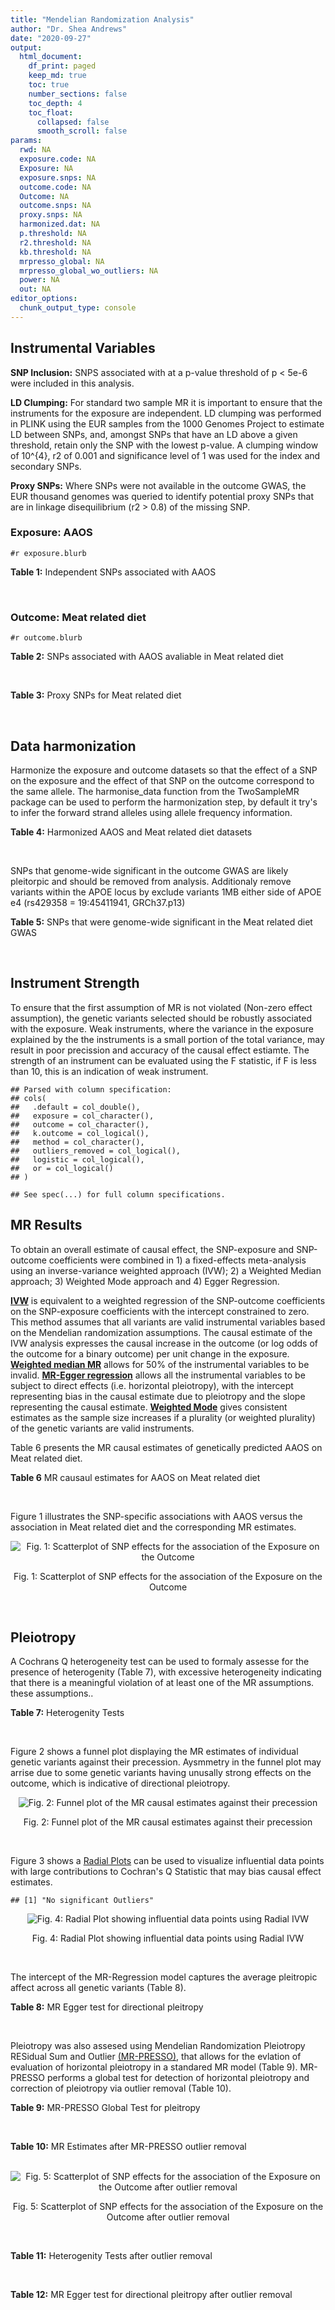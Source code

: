 ```yaml
---
title: "Mendelian Randomization Analysis"
author: "Dr. Shea Andrews"
date: "2020-09-27"
output:
  html_document:
    df_print: paged
    keep_md: true
    toc: true
    number_sections: false
    toc_depth: 4
    toc_float:
      collapsed: false
      smooth_scroll: false
params:
  rwd: NA
  exposure.code: NA
  Exposure: NA
  exposure.snps: NA
  outcome.code: NA
  Outcome: NA
  outcome.snps: NA
  proxy.snps: NA
  harmonized.dat: NA
  p.threshold: NA
  r2.threshold: NA
  kb.threshold: NA
  mrpresso_global: NA
  mrpresso_global_wo_outliers: NA
  power: NA
  out: NA
editor_options:
  chunk_output_type: console
---
```







## Instrumental Variables
**SNP Inclusion:** SNPS associated with at a p-value threshold of p < 5e-6 were included in this analysis.
<br>

**LD Clumping:** For standard two sample MR it is important to ensure that the instruments for the exposure are independent. LD clumping was performed in PLINK using the EUR samples from the 1000 Genomes Project to estimate LD between SNPs, and, amongst SNPs that have an LD above a given threshold, retain only the SNP with the lowest p-value. A clumping window of 10^{4}, r2 of 0.001 and significance level of 1 was used for the index and secondary SNPs.
<br>

**Proxy SNPs:** Where SNPs were not available in the outcome GWAS, the EUR thousand genomes was queried to identify potential proxy SNPs that are in linkage disequilibrium (r2 > 0.8) of the missing SNP.
<br>

### Exposure: AAOS
`#r exposure.blurb`
<br>

**Table 1:** Independent SNPs associated with AAOS
<div data-pagedtable="false">
  <script data-pagedtable-source type="application/json">
{"columns":[{"label":["SNP"],"name":[1],"type":["chr"],"align":["left"]},{"label":["CHROM"],"name":[2],"type":["dbl"],"align":["right"]},{"label":["POS"],"name":[3],"type":["dbl"],"align":["right"]},{"label":["REF"],"name":[4],"type":["chr"],"align":["left"]},{"label":["ALT"],"name":[5],"type":["chr"],"align":["left"]},{"label":["AF"],"name":[6],"type":["dbl"],"align":["right"]},{"label":["BETA"],"name":[7],"type":["dbl"],"align":["right"]},{"label":["SE"],"name":[8],"type":["dbl"],"align":["right"]},{"label":["Z"],"name":[9],"type":["dbl"],"align":["right"]},{"label":["P"],"name":[10],"type":["dbl"],"align":["right"]},{"label":["N"],"name":[11],"type":["dbl"],"align":["right"]},{"label":["TRAIT"],"name":[12],"type":["chr"],"align":["left"]}],"data":[{"1":"rs2649062","2":"1","3":"5799177","4":"A","5":"G","6":"0.3192","7":"0.0652","8":"0.0131","9":"4.977100","10":"6.120e-07","11":"40255","12":"AAOS"},{"1":"rs4662080","2":"1","3":"14363419","4":"C","5":"T","6":"0.6649","7":"0.1421","8":"0.0296","9":"4.800676","10":"1.586e-06","11":"40255","12":"AAOS"},{"1":"rs10919252","2":"1","3":"169802956","4":"C","5":"G","6":"0.3275","7":"0.0975","8":"0.0198","9":"4.924240","10":"8.182e-07","11":"40255","12":"AAOS"},{"1":"rs6701713","2":"1","3":"207786289","4":"A","5":"G","6":"0.7983","7":"-0.0709","8":"0.0146","9":"-4.856160","10":"1.184e-06","11":"40255","12":"AAOS"},{"1":"rs144505123","2":"1","3":"221802052","4":"C","5":"T","6":"0.0113","7":"0.7709","8":"0.1609","9":"4.791175","10":"1.661e-06","11":"40255","12":"AAOS"},{"1":"rs6718282","2":"2","3":"18039651","4":"G","5":"A","6":"0.0440","7":"-0.1421","8":"0.0308","9":"-4.613636","10":"3.840e-06","11":"40255","12":"AAOS"},{"1":"rs114131510","2":"2","3":"78420700","4":"A","5":"G","6":"0.0162","7":"0.6419","8":"0.1406","9":"4.565430","10":"4.949e-06","11":"40255","12":"AAOS"},{"1":"rs12615104","2":"2","3":"109820829","4":"T","5":"C","6":"0.2566","7":"-0.1057","8":"0.0221","9":"-4.782810","10":"1.829e-06","11":"40255","12":"AAOS"},{"1":"rs111906619","2":"2","3":"127789085","4":"C","5":"T","6":"0.0709","7":"0.1268","8":"0.0256","9":"4.953125","10":"7.088e-07","11":"40255","12":"AAOS"},{"1":"rs6431219","2":"2","3":"127862133","4":"C","5":"T","6":"0.4163","7":"0.0774","8":"0.0124","9":"6.241935","10":"3.897e-10","11":"40255","12":"AAOS"},{"1":"rs359982","2":"2","3":"219826934","4":"A","5":"G","6":"0.0781","7":"0.2660","8":"0.0513","9":"5.185190","10":"2.159e-07","11":"40255","12":"AAOS"},{"1":"rs116341973","2":"3","3":"63462893","4":"A","5":"G","6":"0.0227","7":"0.2057","8":"0.0399","9":"5.155390","10":"2.478e-07","11":"40255","12":"AAOS"},{"1":"rs145799027","2":"3","3":"114438213","4":"T","5":"C","6":"0.0147","7":"0.7485","8":"0.1601","9":"4.675200","10":"2.933e-06","11":"40255","12":"AAOS"},{"1":"rs71602496","2":"4","3":"661002","4":"A","5":"G","6":"0.1453","7":"0.0780","8":"0.0171","9":"4.561400","10":"4.978e-06","11":"40255","12":"AAOS"},{"1":"rs115803892","2":"4","3":"134185712","4":"G","5":"A","6":"0.0129","7":"0.9151","8":"0.1973","9":"4.638115","10":"3.498e-06","11":"40255","12":"AAOS"},{"1":"rs1689013","2":"4","3":"181048651","4":"T","5":"C","6":"0.2493","7":"0.0637","8":"0.0139","9":"4.582730","10":"4.657e-06","11":"40255","12":"AAOS"},{"1":"rs144202318","2":"5","3":"165711579","4":"G","5":"A","6":"0.0135","7":"0.7219","8":"0.1572","9":"4.592239","10":"4.356e-06","11":"40255","12":"AAOS"},{"1":"rs77345379","2":"6","3":"69273670","4":"C","5":"T","6":"0.0185","7":"0.2291","8":"0.0501","9":"4.572854","10":"4.830e-06","11":"40255","12":"AAOS"},{"1":"rs12153819","2":"6","3":"83773049","4":"C","5":"T","6":"0.1018","7":"-0.1092","8":"0.0235","9":"-4.646809","10":"3.291e-06","11":"40255","12":"AAOS"},{"1":"rs17170228","2":"7","3":"33076314","4":"G","5":"A","6":"0.0623","7":"0.1215","8":"0.0248","9":"4.899194","10":"1.004e-06","11":"40255","12":"AAOS"},{"1":"rs149907089","2":"7","3":"151626353","4":"G","5":"C","6":"0.0162","7":"0.7109","8":"0.1535","9":"4.631270","10":"3.637e-06","11":"40255","12":"AAOS"},{"1":"rs2725066","2":"8","3":"4438058","4":"T","5":"A","6":"0.5128","7":"-0.0936","8":"0.0191","9":"-4.900524","10":"9.948e-07","11":"40255","12":"AAOS"},{"1":"rs117201713","2":"8","3":"121340499","4":"G","5":"C","6":"0.0408","7":"0.2125","8":"0.0456","9":"4.660088","10":"3.120e-06","11":"40255","12":"AAOS"},{"1":"rs36033332","2":"9","3":"26834807","4":"C","5":"G","6":"0.0386","7":"0.4601","8":"0.0865","9":"5.319080","10":"1.030e-07","11":"40255","12":"AAOS"},{"1":"rs7930318","2":"11","3":"60033371","4":"C","5":"T","6":"0.5996","7":"0.0750","8":"0.0125","9":"6.000000","10":"2.245e-09","11":"40255","12":"AAOS"},{"1":"rs567075","2":"11","3":"85830157","4":"T","5":"C","6":"0.6903","7":"0.0900","8":"0.0132","9":"6.818180","10":"9.084e-12","11":"40255","12":"AAOS"},{"1":"rs11218343","2":"11","3":"121435587","4":"T","5":"C","6":"0.0395","7":"-0.1653","8":"0.0329","9":"-5.024320","10":"5.148e-07","11":"40255","12":"AAOS"},{"1":"rs7958488","2":"12","3":"6546166","4":"A","5":"T","6":"0.0195","7":"0.5085","8":"0.1111","9":"4.576960","10":"4.719e-06","11":"40255","12":"AAOS"},{"1":"rs1118069","2":"12","3":"84739181","4":"A","5":"T","6":"0.7195","7":"0.1012","8":"0.0216","9":"4.685190","10":"2.693e-06","11":"40255","12":"AAOS"},{"1":"rs140016885","2":"12","3":"99679113","4":"A","5":"G","6":"0.0144","7":"0.6851","8":"0.1416","9":"4.838280","10":"1.310e-06","11":"40255","12":"AAOS"},{"1":"rs9582517","2":"13","3":"102331030","4":"T","5":"C","6":"0.5073","7":"-0.1185","8":"0.0257","9":"-4.610890","10":"3.908e-06","11":"40255","12":"AAOS"},{"1":"rs146189059","2":"14","3":"47173254","4":"C","5":"G","6":"0.0111","7":"0.9444","8":"0.1835","9":"5.146590","10":"2.634e-07","11":"40255","12":"AAOS"},{"1":"rs17125944","2":"14","3":"53400629","4":"T","5":"C","6":"0.0924","7":"0.0960","8":"0.0203","9":"4.729060","10":"2.321e-06","11":"40255","12":"AAOS"},{"1":"rs150193285","2":"15","3":"75224360","4":"C","5":"T","6":"0.0109","7":"0.7622","8":"0.1650","9":"4.619394","10":"3.834e-06","11":"40255","12":"AAOS"},{"1":"rs9947273","2":"18","3":"35409158","4":"G","5":"A","6":"0.1431","7":"-0.0853","8":"0.0178","9":"-4.792135","10":"1.593e-06","11":"40255","12":"AAOS"},{"1":"rs62117204","2":"19","3":"45242967","4":"C","5":"T","6":"0.0601","7":"-0.1867","8":"0.0278","9":"-6.715827","10":"1.864e-11","11":"40255","12":"AAOS"},{"1":"rs76205446","2":"19","3":"45355267","4":"T","5":"A","6":"0.0143","7":"0.7096","8":"0.1234","9":"5.750405","10":"9.010e-09","11":"40255","12":"AAOS"},{"1":"rs2075650","2":"19","3":"45395619","4":"A","5":"G","6":"0.2197","7":"0.5502","8":"0.0223","9":"24.672600","10":"5.980e-134","11":"40255","12":"AAOS"},{"1":"rs141441332","2":"19","3":"45438575","4":"C","5":"A","6":"0.0110","7":"0.5383","8":"0.0632","9":"8.517405","10":"1.713e-17","11":"40255","12":"AAOS"},{"1":"rs204469","2":"19","3":"45490285","4":"A","5":"G","6":"0.9632","7":"0.1588","8":"0.0341","9":"4.656890","10":"3.269e-06","11":"40255","12":"AAOS"},{"1":"rs2827191","2":"21","3":"23361798","4":"C","5":"T","6":"0.2857","7":"0.1277","8":"0.0279","9":"4.577061","10":"4.895e-06","11":"40255","12":"AAOS"},{"1":"rs1043441","2":"22","3":"39130964","4":"C","5":"T","6":"0.2893","7":"-0.0639","8":"0.0135","9":"-4.733333","10":"2.110e-06","11":"40255","12":"AAOS"}],"options":{"columns":{"min":{},"max":[10]},"rows":{"min":[10],"max":[10]},"pages":{}}}
  </script>
</div>
<br>

### Outcome: Meat related diet
`#r outcome.blurb`
<br>

**Table 2:** SNPs associated with AAOS avaliable in Meat related diet
<div data-pagedtable="false">
  <script data-pagedtable-source type="application/json">
{"columns":[{"label":["SNP"],"name":[1],"type":["chr"],"align":["left"]},{"label":["CHROM"],"name":[2],"type":["dbl"],"align":["right"]},{"label":["POS"],"name":[3],"type":["dbl"],"align":["right"]},{"label":["REF"],"name":[4],"type":["chr"],"align":["left"]},{"label":["ALT"],"name":[5],"type":["chr"],"align":["left"]},{"label":["AF"],"name":[6],"type":["dbl"],"align":["right"]},{"label":["BETA"],"name":[7],"type":["dbl"],"align":["right"]},{"label":["SE"],"name":[8],"type":["dbl"],"align":["right"]},{"label":["Z"],"name":[9],"type":["dbl"],"align":["right"]},{"label":["P"],"name":[10],"type":["dbl"],"align":["right"]},{"label":["N"],"name":[11],"type":["dbl"],"align":["right"]},{"label":["TRAIT"],"name":[12],"type":["chr"],"align":["left"]}],"data":[{"1":"rs2649062","2":"1","3":"5799177","4":"A","5":"G","6":"0.311133","7":"-2.64715e-03","8":"0.00263251","9":"-1.0055600","10":"3.1e-01","11":"335576","12":"meat_diet"},{"1":"rs4662080","2":"1","3":"14363419","4":"C","5":"T","6":"0.751907","7":"4.42720e-04","8":"0.00283651","9":"0.1560790","10":"8.8e-01","11":"335576","12":"meat_diet"},{"1":"rs10919252","2":"1","3":"169802956","4":"C","5":"G","6":"0.325956","7":"1.12610e-04","8":"0.00259553","9":"0.0433861","10":"9.7e-01","11":"335576","12":"meat_diet"},{"1":"rs6701713","2":"1","3":"207786289","4":"A","5":"G","6":"0.818813","7":"-3.40094e-03","8":"0.00315010","9":"-1.0796300","10":"2.8e-01","11":"335576","12":"meat_diet"},{"1":"rs144505123","2":"1","3":"221802052","4":"C","5":"T","6":"0.003852","7":"2.68498e-02","8":"0.01963230","9":"1.3676300","10":"1.7e-01","11":"335576","12":"meat_diet"},{"1":"rs6718282","2":"2","3":"18039651","4":"G","5":"A","6":"0.048633","7":"6.09672e-05","8":"0.00568034","9":"0.0107330","10":"9.9e-01","11":"335576","12":"meat_diet"},{"1":"rs114131510","2":"2","3":"78420700","4":"A","5":"G","6":"0.006343","7":"-1.26702e-02","8":"0.01535810","9":"-0.8249850","10":"4.1e-01","11":"335576","12":"meat_diet"},{"1":"rs12615104","2":"2","3":"109820829","4":"T","5":"C","6":"0.258948","7":"2.15441e-04","8":"0.00277667","9":"0.0775897","10":"9.4e-01","11":"335576","12":"meat_diet"},{"1":"rs111906619","2":"2","3":"127789085","4":"C","5":"T","6":"0.079031","7":"-1.83985e-03","8":"0.00450343","9":"-0.4085440","10":"6.8e-01","11":"335576","12":"meat_diet"},{"1":"rs6431219","2":"2","3":"127862133","4":"C","5":"T","6":"0.414084","7":"4.78265e-03","8":"0.00247242","9":"1.9344000","10":"5.3e-02","11":"335576","12":"meat_diet"},{"1":"rs359982","2":"2","3":"219826934","4":"A","5":"G","6":"0.070784","7":"3.47451e-03","8":"0.00472272","9":"0.7357010","10":"4.6e-01","11":"335576","12":"meat_diet"},{"1":"rs116341973","2":"3","3":"63462893","4":"A","5":"G","6":"0.022615","7":"1.14424e-02","8":"0.00817247","9":"1.4001200","10":"1.6e-01","11":"335576","12":"meat_diet"},{"1":"rs145799027","2":"3","3":"114438213","4":"T","5":"C","6":"0.005036","7":"8.78167e-03","8":"0.01721190","9":"0.5102090","10":"6.1e-01","11":"335576","12":"meat_diet"},{"1":"rs71602496","2":"4","3":"661002","4":"A","5":"G","6":"0.152642","7":"1.77777e-03","8":"0.00338126","9":"0.5257710","10":"6.0e-01","11":"335576","12":"meat_diet"},{"1":"rs115803892","2":"4","3":"134185712","4":"G","5":"A","6":"0.009920","7":"-1.15029e-02","8":"0.01224970","9":"-0.9390350","10":"3.5e-01","11":"335576","12":"meat_diet"},{"1":"rs1689013","2":"4","3":"181048651","4":"T","5":"C","6":"0.237354","7":"1.63137e-03","8":"0.00285762","9":"0.5708840","10":"5.7e-01","11":"335576","12":"meat_diet"},{"1":"rs144202318","2":"5","3":"165711579","4":"G","5":"A","6":"0.012309","7":"-7.27917e-03","8":"0.01102150","9":"-0.6604520","10":"5.1e-01","11":"335576","12":"meat_diet"},{"1":"rs77345379","2":"6","3":"69273670","4":"C","5":"T","6":"0.016515","7":"-9.73016e-03","8":"0.00956861","9":"-1.0168800","10":"3.1e-01","11":"335576","12":"meat_diet"},{"1":"rs12153819","2":"6","3":"83773049","4":"C","5":"T","6":"0.124291","7":"-6.52062e-03","8":"0.00368192","9":"-1.7709800","10":"7.7e-02","11":"335576","12":"meat_diet"},{"1":"rs17170228","2":"7","3":"33076314","4":"G","5":"A","6":"0.068572","7":"-9.09886e-03","8":"0.00481236","9":"-1.8907300","10":"5.9e-02","11":"335576","12":"meat_diet"},{"1":"rs149907089","2":"7","3":"151626353","4":"G","5":"C","6":"0.007207","7":"-9.66907e-03","8":"0.01453040","9":"-0.6654370","10":"5.1e-01","11":"335576","12":"meat_diet"},{"1":"rs2725066","2":"8","3":"4438058","4":"T","5":"A","6":"0.522547","7":"6.48833e-04","8":"0.00244326","9":"0.2655600","10":"7.9e-01","11":"335576","12":"meat_diet"},{"1":"rs117201713","2":"8","3":"121340499","4":"G","5":"C","6":"0.039352","7":"-1.26184e-02","8":"0.00624950","9":"-2.0191100","10":"4.3e-02","11":"335576","12":"meat_diet"},{"1":"rs36033332","2":"9","3":"26834807","4":"C","5":"G","6":"0.050117","7":"-1.14632e-02","8":"0.00558558","9":"-2.0522800","10":"4.0e-02","11":"335576","12":"meat_diet"},{"1":"rs7930318","2":"11","3":"60033371","4":"C","5":"T","6":"0.596901","7":"1.45585e-03","8":"0.00247765","9":"0.5875930","10":"5.6e-01","11":"335576","12":"meat_diet"},{"1":"rs567075","2":"11","3":"85830157","4":"T","5":"C","6":"0.678287","7":"-3.70497e-04","8":"0.00260053","9":"-0.1424700","10":"8.9e-01","11":"335576","12":"meat_diet"},{"1":"rs11218343","2":"11","3":"121435587","4":"T","5":"C","6":"0.037072","7":"1.24365e-02","8":"0.00642955","9":"1.9342700","10":"5.3e-02","11":"335576","12":"meat_diet"},{"1":"rs7958488","2":"12","3":"6546166","4":"A","5":"T","6":"0.021857","7":"8.55136e-03","8":"0.00832992","9":"1.0265800","10":"3.0e-01","11":"335576","12":"meat_diet"},{"1":"rs1118069","2":"12","3":"84739181","4":"A","5":"T","6":"0.717067","7":"-2.25359e-03","8":"0.00269416","9":"-0.8364720","10":"4.0e-01","11":"335576","12":"meat_diet"},{"1":"rs140016885","2":"12","3":"99679113","4":"A","5":"G","6":"0.011152","7":"-3.77473e-03","8":"0.01162440","9":"-0.3247250","10":"7.5e-01","11":"335576","12":"meat_diet"},{"1":"rs9582517","2":"13","3":"102331030","4":"T","5":"C","6":"0.489103","7":"8.36453e-04","8":"0.00243783","9":"0.3431140","10":"7.3e-01","11":"335576","12":"meat_diet"},{"1":"rs146189059","2":"14","3":"47173254","4":"C","5":"G","6":"0.006617","7":"-2.09217e-02","8":"0.01503270","9":"-1.3917500","10":"1.6e-01","11":"335576","12":"meat_diet"},{"1":"rs17125944","2":"14","3":"53400629","4":"T","5":"C","6":"0.090900","7":"5.71713e-04","8":"0.00422788","9":"0.1352250","10":"8.9e-01","11":"335576","12":"meat_diet"},{"1":"rs150193285","2":"15","3":"75224360","4":"C","5":"T","6":"0.010642","7":"-1.59446e-02","8":"0.01185120","9":"-1.3454000","10":"1.8e-01","11":"335576","12":"meat_diet"},{"1":"rs9947273","2":"18","3":"35409158","4":"G","5":"A","6":"0.146658","7":"-1.10046e-03","8":"0.00347990","9":"-0.3162330","10":"7.5e-01","11":"335576","12":"meat_diet"},{"1":"rs62117204","2":"19","3":"45242967","4":"C","5":"T","6":"0.071890","7":"5.04331e-03","8":"0.00469965","9":"1.0731200","10":"2.8e-01","11":"335576","12":"meat_diet"},{"1":"rs76205446","2":"19","3":"45355267","4":"T","5":"A","6":"0.010150","7":"5.11435e-03","8":"0.01213770","9":"0.4213610","10":"6.7e-01","11":"335576","12":"meat_diet"},{"1":"rs2075650","2":"19","3":"45395619","4":"A","5":"G","6":"0.146460","7":"-1.88300e-02","8":"0.00343883","9":"-5.4757000","10":"4.4e-08","11":"335576","12":"meat_diet"},{"1":"rs141441332","2":"19","3":"45438575","4":"C","5":"A","6":"0.009834","7":"-1.68610e-02","8":"0.01233380","9":"-1.3670600","10":"1.7e-01","11":"335576","12":"meat_diet"},{"1":"rs204469","2":"19","3":"45490285","4":"A","5":"G","6":"0.957551","7":"-1.40725e-02","8":"0.00604966","9":"-2.3261600","10":"2.0e-02","11":"335576","12":"meat_diet"},{"1":"rs2827191","2":"21","3":"23361798","4":"C","5":"T","6":"0.289085","7":"-2.09710e-03","8":"0.00268148","9":"-0.7820680","10":"4.3e-01","11":"335576","12":"meat_diet"},{"1":"rs1043441","2":"22","3":"39130964","4":"C","5":"T","6":"0.293687","7":"-1.92687e-03","8":"0.00266715","9":"-0.7224450","10":"4.7e-01","11":"335576","12":"meat_diet"}],"options":{"columns":{"min":{},"max":[10]},"rows":{"min":[10],"max":[10]},"pages":{}}}
  </script>
</div>
<br>

**Table 3:** Proxy SNPs for Meat related diet
<div data-pagedtable="false">
  <script data-pagedtable-source type="application/json">
{"columns":[{"label":["proxy.outcome"],"name":[1],"type":["lgl"],"align":["right"]},{"label":["target_snp"],"name":[2],"type":["lgl"],"align":["right"]},{"label":["proxy_snp"],"name":[3],"type":["lgl"],"align":["right"]},{"label":["ld.r2"],"name":[4],"type":["lgl"],"align":["right"]},{"label":["Dprime"],"name":[5],"type":["lgl"],"align":["right"]},{"label":["ref.proxy"],"name":[6],"type":["lgl"],"align":["right"]},{"label":["alt.proxy"],"name":[7],"type":["lgl"],"align":["right"]},{"label":["CHROM"],"name":[8],"type":["lgl"],"align":["right"]},{"label":["POS"],"name":[9],"type":["lgl"],"align":["right"]},{"label":["ALT.proxy"],"name":[10],"type":["lgl"],"align":["right"]},{"label":["REF.proxy"],"name":[11],"type":["lgl"],"align":["right"]},{"label":["AF"],"name":[12],"type":["lgl"],"align":["right"]},{"label":["BETA"],"name":[13],"type":["lgl"],"align":["right"]},{"label":["SE"],"name":[14],"type":["lgl"],"align":["right"]},{"label":["P"],"name":[15],"type":["lgl"],"align":["right"]},{"label":["N"],"name":[16],"type":["lgl"],"align":["right"]},{"label":["ref"],"name":[17],"type":["lgl"],"align":["right"]},{"label":["alt"],"name":[18],"type":["lgl"],"align":["right"]},{"label":["ALT"],"name":[19],"type":["lgl"],"align":["right"]},{"label":["REF"],"name":[20],"type":["lgl"],"align":["right"]},{"label":["PHASE"],"name":[21],"type":["lgl"],"align":["right"]}],"data":[{"1":"NA","2":"NA","3":"NA","4":"NA","5":"NA","6":"NA","7":"NA","8":"NA","9":"NA","10":"NA","11":"NA","12":"NA","13":"NA","14":"NA","15":"NA","16":"NA","17":"NA","18":"NA","19":"NA","20":"NA","21":"NA"}],"options":{"columns":{"min":{},"max":[10]},"rows":{"min":[10],"max":[10]},"pages":{}}}
  </script>
</div>
<br>

## Data harmonization
Harmonize the exposure and outcome datasets so that the effect of a SNP on the exposure and the effect of that SNP on the outcome correspond to the same allele. The harmonise_data function from the TwoSampleMR package can be used to perform the harmonization step, by default it try's to infer the forward strand alleles using allele frequency information.
<br>

**Table 4:** Harmonized AAOS and Meat related diet datasets
<div data-pagedtable="false">
  <script data-pagedtable-source type="application/json">
{"columns":[{"label":["SNP"],"name":[1],"type":["chr"],"align":["left"]},{"label":["effect_allele.exposure"],"name":[2],"type":["chr"],"align":["left"]},{"label":["other_allele.exposure"],"name":[3],"type":["chr"],"align":["left"]},{"label":["effect_allele.outcome"],"name":[4],"type":["chr"],"align":["left"]},{"label":["other_allele.outcome"],"name":[5],"type":["chr"],"align":["left"]},{"label":["beta.exposure"],"name":[6],"type":["dbl"],"align":["right"]},{"label":["beta.outcome"],"name":[7],"type":["dbl"],"align":["right"]},{"label":["eaf.exposure"],"name":[8],"type":["dbl"],"align":["right"]},{"label":["eaf.outcome"],"name":[9],"type":["dbl"],"align":["right"]},{"label":["remove"],"name":[10],"type":["lgl"],"align":["right"]},{"label":["palindromic"],"name":[11],"type":["lgl"],"align":["right"]},{"label":["ambiguous"],"name":[12],"type":["lgl"],"align":["right"]},{"label":["id.outcome"],"name":[13],"type":["chr"],"align":["left"]},{"label":["chr.outcome"],"name":[14],"type":["dbl"],"align":["right"]},{"label":["pos.outcome"],"name":[15],"type":["dbl"],"align":["right"]},{"label":["se.outcome"],"name":[16],"type":["dbl"],"align":["right"]},{"label":["z.outcome"],"name":[17],"type":["dbl"],"align":["right"]},{"label":["pval.outcome"],"name":[18],"type":["dbl"],"align":["right"]},{"label":["samplesize.outcome"],"name":[19],"type":["dbl"],"align":["right"]},{"label":["outcome"],"name":[20],"type":["chr"],"align":["left"]},{"label":["mr_keep.outcome"],"name":[21],"type":["lgl"],"align":["right"]},{"label":["pval_origin.outcome"],"name":[22],"type":["chr"],"align":["left"]},{"label":["chr.exposure"],"name":[23],"type":["dbl"],"align":["right"]},{"label":["pos.exposure"],"name":[24],"type":["dbl"],"align":["right"]},{"label":["se.exposure"],"name":[25],"type":["dbl"],"align":["right"]},{"label":["z.exposure"],"name":[26],"type":["dbl"],"align":["right"]},{"label":["pval.exposure"],"name":[27],"type":["dbl"],"align":["right"]},{"label":["samplesize.exposure"],"name":[28],"type":["dbl"],"align":["right"]},{"label":["exposure"],"name":[29],"type":["chr"],"align":["left"]},{"label":["mr_keep.exposure"],"name":[30],"type":["lgl"],"align":["right"]},{"label":["pval_origin.exposure"],"name":[31],"type":["chr"],"align":["left"]},{"label":["id.exposure"],"name":[32],"type":["chr"],"align":["left"]},{"label":["action"],"name":[33],"type":["dbl"],"align":["right"]},{"label":["mr_keep"],"name":[34],"type":["lgl"],"align":["right"]},{"label":["pt"],"name":[35],"type":["dbl"],"align":["right"]},{"label":["pleitropy_keep"],"name":[36],"type":["lgl"],"align":["right"]},{"label":["mrpresso_RSSobs"],"name":[37],"type":["lgl"],"align":["right"]},{"label":["mrpresso_pval"],"name":[38],"type":["lgl"],"align":["right"]},{"label":["mrpresso_keep"],"name":[39],"type":["lgl"],"align":["right"]}],"data":[{"1":"rs1043441","2":"T","3":"C","4":"T","5":"C","6":"-0.0639","7":"-1.92687e-03","8":"0.2893","9":"0.293687","10":"FALSE","11":"FALSE","12":"FALSE","13":"Er3asd","14":"22","15":"39130964","16":"0.00266715","17":"-0.7224450","18":"4.7e-01","19":"335576","20":"Niarchou2020meat","21":"TRUE","22":"reported","23":"22","24":"39130964","25":"0.0135","26":"-4.733333","27":"2.110e-06","28":"40255","29":"Huang2017aaos","30":"TRUE","31":"reported","32":"JfNLcM","33":"2","34":"TRUE","35":"5e-06","36":"TRUE","37":"NA","38":"NA","39":"TRUE"},{"1":"rs10919252","2":"G","3":"C","4":"G","5":"C","6":"0.0975","7":"1.12610e-04","8":"0.3275","9":"0.325956","10":"FALSE","11":"TRUE","12":"FALSE","13":"Er3asd","14":"1","15":"169802956","16":"0.00259553","17":"0.0433861","18":"9.7e-01","19":"335576","20":"Niarchou2020meat","21":"TRUE","22":"reported","23":"1","24":"169802956","25":"0.0198","26":"4.924240","27":"8.182e-07","28":"40255","29":"Huang2017aaos","30":"TRUE","31":"reported","32":"JfNLcM","33":"2","34":"TRUE","35":"5e-06","36":"TRUE","37":"NA","38":"NA","39":"TRUE"},{"1":"rs1118069","2":"T","3":"A","4":"T","5":"A","6":"0.1012","7":"-2.25359e-03","8":"0.7195","9":"0.717067","10":"FALSE","11":"TRUE","12":"FALSE","13":"Er3asd","14":"12","15":"84739181","16":"0.00269416","17":"-0.8364720","18":"4.0e-01","19":"335576","20":"Niarchou2020meat","21":"TRUE","22":"reported","23":"12","24":"84739181","25":"0.0216","26":"4.685190","27":"2.693e-06","28":"40255","29":"Huang2017aaos","30":"TRUE","31":"reported","32":"JfNLcM","33":"2","34":"TRUE","35":"5e-06","36":"TRUE","37":"NA","38":"NA","39":"TRUE"},{"1":"rs111906619","2":"T","3":"C","4":"T","5":"C","6":"0.1268","7":"-1.83985e-03","8":"0.0709","9":"0.079031","10":"FALSE","11":"FALSE","12":"FALSE","13":"Er3asd","14":"2","15":"127789085","16":"0.00450343","17":"-0.4085440","18":"6.8e-01","19":"335576","20":"Niarchou2020meat","21":"TRUE","22":"reported","23":"2","24":"127789085","25":"0.0256","26":"4.953125","27":"7.088e-07","28":"40255","29":"Huang2017aaos","30":"TRUE","31":"reported","32":"JfNLcM","33":"2","34":"TRUE","35":"5e-06","36":"TRUE","37":"NA","38":"NA","39":"TRUE"},{"1":"rs11218343","2":"C","3":"T","4":"C","5":"T","6":"-0.1653","7":"1.24365e-02","8":"0.0395","9":"0.037072","10":"FALSE","11":"FALSE","12":"FALSE","13":"Er3asd","14":"11","15":"121435587","16":"0.00642955","17":"1.9342700","18":"5.3e-02","19":"335576","20":"Niarchou2020meat","21":"TRUE","22":"reported","23":"11","24":"121435587","25":"0.0329","26":"-5.024320","27":"5.148e-07","28":"40255","29":"Huang2017aaos","30":"TRUE","31":"reported","32":"JfNLcM","33":"2","34":"TRUE","35":"5e-06","36":"TRUE","37":"NA","38":"NA","39":"TRUE"},{"1":"rs114131510","2":"G","3":"A","4":"G","5":"A","6":"0.6419","7":"-1.26702e-02","8":"0.0162","9":"0.006343","10":"FALSE","11":"FALSE","12":"FALSE","13":"Er3asd","14":"2","15":"78420700","16":"0.01535810","17":"-0.8249850","18":"4.1e-01","19":"335576","20":"Niarchou2020meat","21":"TRUE","22":"reported","23":"2","24":"78420700","25":"0.1406","26":"4.565430","27":"4.949e-06","28":"40255","29":"Huang2017aaos","30":"TRUE","31":"reported","32":"JfNLcM","33":"2","34":"TRUE","35":"5e-06","36":"TRUE","37":"NA","38":"NA","39":"TRUE"},{"1":"rs115803892","2":"A","3":"G","4":"A","5":"G","6":"0.9151","7":"-1.15029e-02","8":"0.0129","9":"0.009920","10":"FALSE","11":"FALSE","12":"FALSE","13":"Er3asd","14":"4","15":"134185712","16":"0.01224970","17":"-0.9390350","18":"3.5e-01","19":"335576","20":"Niarchou2020meat","21":"TRUE","22":"reported","23":"4","24":"134185712","25":"0.1973","26":"4.638115","27":"3.498e-06","28":"40255","29":"Huang2017aaos","30":"TRUE","31":"reported","32":"JfNLcM","33":"2","34":"TRUE","35":"5e-06","36":"TRUE","37":"NA","38":"NA","39":"TRUE"},{"1":"rs116341973","2":"G","3":"A","4":"G","5":"A","6":"0.2057","7":"1.14424e-02","8":"0.0227","9":"0.022615","10":"FALSE","11":"FALSE","12":"FALSE","13":"Er3asd","14":"3","15":"63462893","16":"0.00817247","17":"1.4001200","18":"1.6e-01","19":"335576","20":"Niarchou2020meat","21":"TRUE","22":"reported","23":"3","24":"63462893","25":"0.0399","26":"5.155390","27":"2.478e-07","28":"40255","29":"Huang2017aaos","30":"TRUE","31":"reported","32":"JfNLcM","33":"2","34":"TRUE","35":"5e-06","36":"TRUE","37":"NA","38":"NA","39":"TRUE"},{"1":"rs117201713","2":"C","3":"G","4":"C","5":"G","6":"0.2125","7":"-1.26184e-02","8":"0.0408","9":"0.039352","10":"FALSE","11":"TRUE","12":"FALSE","13":"Er3asd","14":"8","15":"121340499","16":"0.00624950","17":"-2.0191100","18":"4.3e-02","19":"335576","20":"Niarchou2020meat","21":"TRUE","22":"reported","23":"8","24":"121340499","25":"0.0456","26":"4.660088","27":"3.120e-06","28":"40255","29":"Huang2017aaos","30":"TRUE","31":"reported","32":"JfNLcM","33":"2","34":"TRUE","35":"5e-06","36":"TRUE","37":"NA","38":"NA","39":"TRUE"},{"1":"rs12153819","2":"T","3":"C","4":"T","5":"C","6":"-0.1092","7":"-6.52062e-03","8":"0.1018","9":"0.124291","10":"FALSE","11":"FALSE","12":"FALSE","13":"Er3asd","14":"6","15":"83773049","16":"0.00368192","17":"-1.7709800","18":"7.7e-02","19":"335576","20":"Niarchou2020meat","21":"TRUE","22":"reported","23":"6","24":"83773049","25":"0.0235","26":"-4.646809","27":"3.291e-06","28":"40255","29":"Huang2017aaos","30":"TRUE","31":"reported","32":"JfNLcM","33":"2","34":"TRUE","35":"5e-06","36":"TRUE","37":"NA","38":"NA","39":"TRUE"},{"1":"rs12615104","2":"C","3":"T","4":"C","5":"T","6":"-0.1057","7":"2.15441e-04","8":"0.2566","9":"0.258948","10":"FALSE","11":"FALSE","12":"FALSE","13":"Er3asd","14":"2","15":"109820829","16":"0.00277667","17":"0.0775897","18":"9.4e-01","19":"335576","20":"Niarchou2020meat","21":"TRUE","22":"reported","23":"2","24":"109820829","25":"0.0221","26":"-4.782810","27":"1.829e-06","28":"40255","29":"Huang2017aaos","30":"TRUE","31":"reported","32":"JfNLcM","33":"2","34":"TRUE","35":"5e-06","36":"TRUE","37":"NA","38":"NA","39":"TRUE"},{"1":"rs140016885","2":"G","3":"A","4":"G","5":"A","6":"0.6851","7":"-3.77473e-03","8":"0.0144","9":"0.011152","10":"FALSE","11":"FALSE","12":"FALSE","13":"Er3asd","14":"12","15":"99679113","16":"0.01162440","17":"-0.3247250","18":"7.5e-01","19":"335576","20":"Niarchou2020meat","21":"TRUE","22":"reported","23":"12","24":"99679113","25":"0.1416","26":"4.838280","27":"1.310e-06","28":"40255","29":"Huang2017aaos","30":"TRUE","31":"reported","32":"JfNLcM","33":"2","34":"TRUE","35":"5e-06","36":"TRUE","37":"NA","38":"NA","39":"TRUE"},{"1":"rs141441332","2":"A","3":"C","4":"A","5":"C","6":"0.5383","7":"-1.68610e-02","8":"0.0110","9":"0.009834","10":"FALSE","11":"FALSE","12":"FALSE","13":"Er3asd","14":"19","15":"45438575","16":"0.01233380","17":"-1.3670600","18":"1.7e-01","19":"335576","20":"Niarchou2020meat","21":"TRUE","22":"reported","23":"19","24":"45438575","25":"0.0632","26":"8.517405","27":"1.713e-17","28":"40255","29":"Huang2017aaos","30":"TRUE","31":"reported","32":"JfNLcM","33":"2","34":"TRUE","35":"5e-06","36":"FALSE","37":"NA","38":"NA","39":"TRUE"},{"1":"rs144202318","2":"A","3":"G","4":"A","5":"G","6":"0.7219","7":"-7.27917e-03","8":"0.0135","9":"0.012309","10":"FALSE","11":"FALSE","12":"FALSE","13":"Er3asd","14":"5","15":"165711579","16":"0.01102150","17":"-0.6604520","18":"5.1e-01","19":"335576","20":"Niarchou2020meat","21":"TRUE","22":"reported","23":"5","24":"165711579","25":"0.1572","26":"4.592239","27":"4.356e-06","28":"40255","29":"Huang2017aaos","30":"TRUE","31":"reported","32":"JfNLcM","33":"2","34":"TRUE","35":"5e-06","36":"TRUE","37":"NA","38":"NA","39":"TRUE"},{"1":"rs144505123","2":"T","3":"C","4":"T","5":"C","6":"0.7709","7":"2.68498e-02","8":"0.0113","9":"0.003852","10":"FALSE","11":"FALSE","12":"FALSE","13":"Er3asd","14":"1","15":"221802052","16":"0.01963230","17":"1.3676300","18":"1.7e-01","19":"335576","20":"Niarchou2020meat","21":"TRUE","22":"reported","23":"1","24":"221802052","25":"0.1609","26":"4.791175","27":"1.661e-06","28":"40255","29":"Huang2017aaos","30":"TRUE","31":"reported","32":"JfNLcM","33":"2","34":"TRUE","35":"5e-06","36":"TRUE","37":"NA","38":"NA","39":"TRUE"},{"1":"rs145799027","2":"C","3":"T","4":"C","5":"T","6":"0.7485","7":"8.78167e-03","8":"0.0147","9":"0.005036","10":"FALSE","11":"FALSE","12":"FALSE","13":"Er3asd","14":"3","15":"114438213","16":"0.01721190","17":"0.5102090","18":"6.1e-01","19":"335576","20":"Niarchou2020meat","21":"TRUE","22":"reported","23":"3","24":"114438213","25":"0.1601","26":"4.675200","27":"2.933e-06","28":"40255","29":"Huang2017aaos","30":"TRUE","31":"reported","32":"JfNLcM","33":"2","34":"TRUE","35":"5e-06","36":"TRUE","37":"NA","38":"NA","39":"TRUE"},{"1":"rs146189059","2":"G","3":"C","4":"G","5":"C","6":"0.9444","7":"-2.09217e-02","8":"0.0111","9":"0.006617","10":"FALSE","11":"TRUE","12":"FALSE","13":"Er3asd","14":"14","15":"47173254","16":"0.01503270","17":"-1.3917500","18":"1.6e-01","19":"335576","20":"Niarchou2020meat","21":"TRUE","22":"reported","23":"14","24":"47173254","25":"0.1835","26":"5.146590","27":"2.634e-07","28":"40255","29":"Huang2017aaos","30":"TRUE","31":"reported","32":"JfNLcM","33":"2","34":"TRUE","35":"5e-06","36":"TRUE","37":"NA","38":"NA","39":"TRUE"},{"1":"rs149907089","2":"C","3":"G","4":"C","5":"G","6":"0.7109","7":"-9.66907e-03","8":"0.0162","9":"0.007207","10":"FALSE","11":"TRUE","12":"FALSE","13":"Er3asd","14":"7","15":"151626353","16":"0.01453040","17":"-0.6654370","18":"5.1e-01","19":"335576","20":"Niarchou2020meat","21":"TRUE","22":"reported","23":"7","24":"151626353","25":"0.1535","26":"4.631270","27":"3.637e-06","28":"40255","29":"Huang2017aaos","30":"TRUE","31":"reported","32":"JfNLcM","33":"2","34":"TRUE","35":"5e-06","36":"TRUE","37":"NA","38":"NA","39":"TRUE"},{"1":"rs150193285","2":"T","3":"C","4":"T","5":"C","6":"0.7622","7":"-1.59446e-02","8":"0.0109","9":"0.010642","10":"FALSE","11":"FALSE","12":"FALSE","13":"Er3asd","14":"15","15":"75224360","16":"0.01185120","17":"-1.3454000","18":"1.8e-01","19":"335576","20":"Niarchou2020meat","21":"TRUE","22":"reported","23":"15","24":"75224360","25":"0.1650","26":"4.619394","27":"3.834e-06","28":"40255","29":"Huang2017aaos","30":"TRUE","31":"reported","32":"JfNLcM","33":"2","34":"TRUE","35":"5e-06","36":"TRUE","37":"NA","38":"NA","39":"TRUE"},{"1":"rs1689013","2":"C","3":"T","4":"C","5":"T","6":"0.0637","7":"1.63137e-03","8":"0.2493","9":"0.237354","10":"FALSE","11":"FALSE","12":"FALSE","13":"Er3asd","14":"4","15":"181048651","16":"0.00285762","17":"0.5708840","18":"5.7e-01","19":"335576","20":"Niarchou2020meat","21":"TRUE","22":"reported","23":"4","24":"181048651","25":"0.0139","26":"4.582730","27":"4.657e-06","28":"40255","29":"Huang2017aaos","30":"TRUE","31":"reported","32":"JfNLcM","33":"2","34":"TRUE","35":"5e-06","36":"TRUE","37":"NA","38":"NA","39":"TRUE"},{"1":"rs17125944","2":"C","3":"T","4":"C","5":"T","6":"0.0960","7":"5.71713e-04","8":"0.0924","9":"0.090900","10":"FALSE","11":"FALSE","12":"FALSE","13":"Er3asd","14":"14","15":"53400629","16":"0.00422788","17":"0.1352250","18":"8.9e-01","19":"335576","20":"Niarchou2020meat","21":"TRUE","22":"reported","23":"14","24":"53400629","25":"0.0203","26":"4.729060","27":"2.321e-06","28":"40255","29":"Huang2017aaos","30":"TRUE","31":"reported","32":"JfNLcM","33":"2","34":"TRUE","35":"5e-06","36":"TRUE","37":"NA","38":"NA","39":"TRUE"},{"1":"rs17170228","2":"A","3":"G","4":"A","5":"G","6":"0.1215","7":"-9.09886e-03","8":"0.0623","9":"0.068572","10":"FALSE","11":"FALSE","12":"FALSE","13":"Er3asd","14":"7","15":"33076314","16":"0.00481236","17":"-1.8907300","18":"5.9e-02","19":"335576","20":"Niarchou2020meat","21":"TRUE","22":"reported","23":"7","24":"33076314","25":"0.0248","26":"4.899194","27":"1.004e-06","28":"40255","29":"Huang2017aaos","30":"TRUE","31":"reported","32":"JfNLcM","33":"2","34":"TRUE","35":"5e-06","36":"TRUE","37":"NA","38":"NA","39":"TRUE"},{"1":"rs204469","2":"G","3":"A","4":"G","5":"A","6":"0.1588","7":"-1.40725e-02","8":"0.9632","9":"0.957551","10":"FALSE","11":"FALSE","12":"FALSE","13":"Er3asd","14":"19","15":"45490285","16":"0.00604966","17":"-2.3261600","18":"2.0e-02","19":"335576","20":"Niarchou2020meat","21":"TRUE","22":"reported","23":"19","24":"45490285","25":"0.0341","26":"4.656890","27":"3.269e-06","28":"40255","29":"Huang2017aaos","30":"TRUE","31":"reported","32":"JfNLcM","33":"2","34":"TRUE","35":"5e-06","36":"FALSE","37":"NA","38":"NA","39":"TRUE"},{"1":"rs2075650","2":"G","3":"A","4":"G","5":"A","6":"0.5502","7":"-1.88300e-02","8":"0.2197","9":"0.146460","10":"FALSE","11":"FALSE","12":"FALSE","13":"Er3asd","14":"19","15":"45395619","16":"0.00343883","17":"-5.4757000","18":"4.4e-08","19":"335576","20":"Niarchou2020meat","21":"TRUE","22":"reported","23":"19","24":"45395619","25":"0.0223","26":"24.672600","27":"5.980e-134","28":"40255","29":"Huang2017aaos","30":"TRUE","31":"reported","32":"JfNLcM","33":"2","34":"TRUE","35":"5e-06","36":"FALSE","37":"NA","38":"NA","39":"TRUE"},{"1":"rs2649062","2":"G","3":"A","4":"G","5":"A","6":"0.0652","7":"-2.64715e-03","8":"0.3192","9":"0.311133","10":"FALSE","11":"FALSE","12":"FALSE","13":"Er3asd","14":"1","15":"5799177","16":"0.00263251","17":"-1.0055600","18":"3.1e-01","19":"335576","20":"Niarchou2020meat","21":"TRUE","22":"reported","23":"1","24":"5799177","25":"0.0131","26":"4.977100","27":"6.120e-07","28":"40255","29":"Huang2017aaos","30":"TRUE","31":"reported","32":"JfNLcM","33":"2","34":"TRUE","35":"5e-06","36":"TRUE","37":"NA","38":"NA","39":"TRUE"},{"1":"rs2725066","2":"A","3":"T","4":"A","5":"T","6":"-0.0936","7":"6.48833e-04","8":"0.5128","9":"0.522547","10":"FALSE","11":"TRUE","12":"TRUE","13":"Er3asd","14":"8","15":"4438058","16":"0.00244326","17":"0.2655600","18":"7.9e-01","19":"335576","20":"Niarchou2020meat","21":"TRUE","22":"reported","23":"8","24":"4438058","25":"0.0191","26":"-4.900524","27":"9.948e-07","28":"40255","29":"Huang2017aaos","30":"TRUE","31":"reported","32":"JfNLcM","33":"2","34":"FALSE","35":"5e-06","36":"TRUE","37":"NA","38":"NA","39":"NA"},{"1":"rs2827191","2":"T","3":"C","4":"T","5":"C","6":"0.1277","7":"-2.09710e-03","8":"0.2857","9":"0.289085","10":"FALSE","11":"FALSE","12":"FALSE","13":"Er3asd","14":"21","15":"23361798","16":"0.00268148","17":"-0.7820680","18":"4.3e-01","19":"335576","20":"Niarchou2020meat","21":"TRUE","22":"reported","23":"21","24":"23361798","25":"0.0279","26":"4.577061","27":"4.895e-06","28":"40255","29":"Huang2017aaos","30":"TRUE","31":"reported","32":"JfNLcM","33":"2","34":"TRUE","35":"5e-06","36":"TRUE","37":"NA","38":"NA","39":"TRUE"},{"1":"rs359982","2":"G","3":"A","4":"G","5":"A","6":"0.2660","7":"3.47451e-03","8":"0.0781","9":"0.070784","10":"FALSE","11":"FALSE","12":"FALSE","13":"Er3asd","14":"2","15":"219826934","16":"0.00472272","17":"0.7357010","18":"4.6e-01","19":"335576","20":"Niarchou2020meat","21":"TRUE","22":"reported","23":"2","24":"219826934","25":"0.0513","26":"5.185190","27":"2.159e-07","28":"40255","29":"Huang2017aaos","30":"TRUE","31":"reported","32":"JfNLcM","33":"2","34":"TRUE","35":"5e-06","36":"TRUE","37":"NA","38":"NA","39":"TRUE"},{"1":"rs36033332","2":"G","3":"C","4":"G","5":"C","6":"0.4601","7":"-1.14632e-02","8":"0.0386","9":"0.050117","10":"FALSE","11":"TRUE","12":"FALSE","13":"Er3asd","14":"9","15":"26834807","16":"0.00558558","17":"-2.0522800","18":"4.0e-02","19":"335576","20":"Niarchou2020meat","21":"TRUE","22":"reported","23":"9","24":"26834807","25":"0.0865","26":"5.319080","27":"1.030e-07","28":"40255","29":"Huang2017aaos","30":"TRUE","31":"reported","32":"JfNLcM","33":"2","34":"TRUE","35":"5e-06","36":"TRUE","37":"NA","38":"NA","39":"TRUE"},{"1":"rs4662080","2":"T","3":"C","4":"T","5":"C","6":"0.1421","7":"4.42720e-04","8":"0.6649","9":"0.751907","10":"FALSE","11":"FALSE","12":"FALSE","13":"Er3asd","14":"1","15":"14363419","16":"0.00283651","17":"0.1560790","18":"8.8e-01","19":"335576","20":"Niarchou2020meat","21":"TRUE","22":"reported","23":"1","24":"14363419","25":"0.0296","26":"4.800676","27":"1.586e-06","28":"40255","29":"Huang2017aaos","30":"TRUE","31":"reported","32":"JfNLcM","33":"2","34":"TRUE","35":"5e-06","36":"TRUE","37":"NA","38":"NA","39":"TRUE"},{"1":"rs567075","2":"C","3":"T","4":"C","5":"T","6":"0.0900","7":"-3.70497e-04","8":"0.6903","9":"0.678287","10":"FALSE","11":"FALSE","12":"FALSE","13":"Er3asd","14":"11","15":"85830157","16":"0.00260053","17":"-0.1424700","18":"8.9e-01","19":"335576","20":"Niarchou2020meat","21":"TRUE","22":"reported","23":"11","24":"85830157","25":"0.0132","26":"6.818180","27":"9.084e-12","28":"40255","29":"Huang2017aaos","30":"TRUE","31":"reported","32":"JfNLcM","33":"2","34":"TRUE","35":"5e-06","36":"TRUE","37":"NA","38":"NA","39":"TRUE"},{"1":"rs62117204","2":"T","3":"C","4":"T","5":"C","6":"-0.1867","7":"5.04331e-03","8":"0.0601","9":"0.071890","10":"FALSE","11":"FALSE","12":"FALSE","13":"Er3asd","14":"19","15":"45242967","16":"0.00469965","17":"1.0731200","18":"2.8e-01","19":"335576","20":"Niarchou2020meat","21":"TRUE","22":"reported","23":"19","24":"45242967","25":"0.0278","26":"-6.715827","27":"1.864e-11","28":"40255","29":"Huang2017aaos","30":"TRUE","31":"reported","32":"JfNLcM","33":"2","34":"TRUE","35":"5e-06","36":"FALSE","37":"NA","38":"NA","39":"TRUE"},{"1":"rs6431219","2":"T","3":"C","4":"T","5":"C","6":"0.0774","7":"4.78265e-03","8":"0.4163","9":"0.414084","10":"FALSE","11":"FALSE","12":"FALSE","13":"Er3asd","14":"2","15":"127862133","16":"0.00247242","17":"1.9344000","18":"5.3e-02","19":"335576","20":"Niarchou2020meat","21":"TRUE","22":"reported","23":"2","24":"127862133","25":"0.0124","26":"6.241935","27":"3.897e-10","28":"40255","29":"Huang2017aaos","30":"TRUE","31":"reported","32":"JfNLcM","33":"2","34":"TRUE","35":"5e-06","36":"TRUE","37":"NA","38":"NA","39":"TRUE"},{"1":"rs6701713","2":"G","3":"A","4":"G","5":"A","6":"-0.0709","7":"-3.40094e-03","8":"0.7983","9":"0.818813","10":"FALSE","11":"FALSE","12":"FALSE","13":"Er3asd","14":"1","15":"207786289","16":"0.00315010","17":"-1.0796300","18":"2.8e-01","19":"335576","20":"Niarchou2020meat","21":"TRUE","22":"reported","23":"1","24":"207786289","25":"0.0146","26":"-4.856160","27":"1.184e-06","28":"40255","29":"Huang2017aaos","30":"TRUE","31":"reported","32":"JfNLcM","33":"2","34":"TRUE","35":"5e-06","36":"TRUE","37":"NA","38":"NA","39":"TRUE"},{"1":"rs6718282","2":"A","3":"G","4":"A","5":"G","6":"-0.1421","7":"6.09672e-05","8":"0.0440","9":"0.048633","10":"FALSE","11":"FALSE","12":"FALSE","13":"Er3asd","14":"2","15":"18039651","16":"0.00568034","17":"0.0107330","18":"9.9e-01","19":"335576","20":"Niarchou2020meat","21":"TRUE","22":"reported","23":"2","24":"18039651","25":"0.0308","26":"-4.613636","27":"3.840e-06","28":"40255","29":"Huang2017aaos","30":"TRUE","31":"reported","32":"JfNLcM","33":"2","34":"TRUE","35":"5e-06","36":"TRUE","37":"NA","38":"NA","39":"TRUE"},{"1":"rs71602496","2":"G","3":"A","4":"G","5":"A","6":"0.0780","7":"1.77777e-03","8":"0.1453","9":"0.152642","10":"FALSE","11":"FALSE","12":"FALSE","13":"Er3asd","14":"4","15":"661002","16":"0.00338126","17":"0.5257710","18":"6.0e-01","19":"335576","20":"Niarchou2020meat","21":"TRUE","22":"reported","23":"4","24":"661002","25":"0.0171","26":"4.561400","27":"4.978e-06","28":"40255","29":"Huang2017aaos","30":"TRUE","31":"reported","32":"JfNLcM","33":"2","34":"TRUE","35":"5e-06","36":"TRUE","37":"NA","38":"NA","39":"TRUE"},{"1":"rs76205446","2":"A","3":"T","4":"A","5":"T","6":"0.7096","7":"5.11435e-03","8":"0.0143","9":"0.010150","10":"FALSE","11":"TRUE","12":"FALSE","13":"Er3asd","14":"19","15":"45355267","16":"0.01213770","17":"0.4213610","18":"6.7e-01","19":"335576","20":"Niarchou2020meat","21":"TRUE","22":"reported","23":"19","24":"45355267","25":"0.1234","26":"5.750405","27":"9.010e-09","28":"40255","29":"Huang2017aaos","30":"TRUE","31":"reported","32":"JfNLcM","33":"2","34":"TRUE","35":"5e-06","36":"FALSE","37":"NA","38":"NA","39":"TRUE"},{"1":"rs77345379","2":"T","3":"C","4":"T","5":"C","6":"0.2291","7":"-9.73016e-03","8":"0.0185","9":"0.016515","10":"FALSE","11":"FALSE","12":"FALSE","13":"Er3asd","14":"6","15":"69273670","16":"0.00956861","17":"-1.0168800","18":"3.1e-01","19":"335576","20":"Niarchou2020meat","21":"TRUE","22":"reported","23":"6","24":"69273670","25":"0.0501","26":"4.572854","27":"4.830e-06","28":"40255","29":"Huang2017aaos","30":"TRUE","31":"reported","32":"JfNLcM","33":"2","34":"TRUE","35":"5e-06","36":"TRUE","37":"NA","38":"NA","39":"TRUE"},{"1":"rs7930318","2":"T","3":"C","4":"T","5":"C","6":"0.0750","7":"1.45585e-03","8":"0.5996","9":"0.596901","10":"FALSE","11":"FALSE","12":"FALSE","13":"Er3asd","14":"11","15":"60033371","16":"0.00247765","17":"0.5875930","18":"5.6e-01","19":"335576","20":"Niarchou2020meat","21":"TRUE","22":"reported","23":"11","24":"60033371","25":"0.0125","26":"6.000000","27":"2.245e-09","28":"40255","29":"Huang2017aaos","30":"TRUE","31":"reported","32":"JfNLcM","33":"2","34":"TRUE","35":"5e-06","36":"TRUE","37":"NA","38":"NA","39":"TRUE"},{"1":"rs7958488","2":"T","3":"A","4":"T","5":"A","6":"0.5085","7":"8.55136e-03","8":"0.0195","9":"0.021857","10":"FALSE","11":"TRUE","12":"FALSE","13":"Er3asd","14":"12","15":"6546166","16":"0.00832992","17":"1.0265800","18":"3.0e-01","19":"335576","20":"Niarchou2020meat","21":"TRUE","22":"reported","23":"12","24":"6546166","25":"0.1111","26":"4.576960","27":"4.719e-06","28":"40255","29":"Huang2017aaos","30":"TRUE","31":"reported","32":"JfNLcM","33":"2","34":"TRUE","35":"5e-06","36":"TRUE","37":"NA","38":"NA","39":"TRUE"},{"1":"rs9582517","2":"C","3":"T","4":"C","5":"T","6":"-0.1185","7":"8.36453e-04","8":"0.5073","9":"0.489103","10":"FALSE","11":"FALSE","12":"FALSE","13":"Er3asd","14":"13","15":"102331030","16":"0.00243783","17":"0.3431140","18":"7.3e-01","19":"335576","20":"Niarchou2020meat","21":"TRUE","22":"reported","23":"13","24":"102331030","25":"0.0257","26":"-4.610890","27":"3.908e-06","28":"40255","29":"Huang2017aaos","30":"TRUE","31":"reported","32":"JfNLcM","33":"2","34":"TRUE","35":"5e-06","36":"TRUE","37":"NA","38":"NA","39":"TRUE"},{"1":"rs9947273","2":"A","3":"G","4":"A","5":"G","6":"-0.0853","7":"-1.10046e-03","8":"0.1431","9":"0.146658","10":"FALSE","11":"FALSE","12":"FALSE","13":"Er3asd","14":"18","15":"35409158","16":"0.00347990","17":"-0.3162330","18":"7.5e-01","19":"335576","20":"Niarchou2020meat","21":"TRUE","22":"reported","23":"18","24":"35409158","25":"0.0178","26":"-4.792135","27":"1.593e-06","28":"40255","29":"Huang2017aaos","30":"TRUE","31":"reported","32":"JfNLcM","33":"2","34":"TRUE","35":"5e-06","36":"TRUE","37":"NA","38":"NA","39":"TRUE"}],"options":{"columns":{"min":{},"max":[10]},"rows":{"min":[10],"max":[10]},"pages":{}}}
  </script>
</div>
<br>

SNPs that genome-wide significant in the outcome GWAS are likely pleitorpic and should be removed from analysis. Additionaly remove variants within the APOE locus by exclude variants 1MB either side of APOE e4 (rs429358 = 19:45411941, GRCh37.p13)
<br>


**Table 5:** SNPs that were genome-wide significant in the Meat related diet GWAS
<div data-pagedtable="false">
  <script data-pagedtable-source type="application/json">
{"columns":[{"label":["SNP"],"name":[1],"type":["chr"],"align":["left"]},{"label":["chr.outcome"],"name":[2],"type":["dbl"],"align":["right"]},{"label":["pos.outcome"],"name":[3],"type":["dbl"],"align":["right"]},{"label":["pval.exposure"],"name":[4],"type":["dbl"],"align":["right"]},{"label":["pval.outcome"],"name":[5],"type":["dbl"],"align":["right"]}],"data":[{"1":"rs141441332","2":"19","3":"45438575","4":"1.713e-17","5":"1.7e-01"},{"1":"rs204469","2":"19","3":"45490285","4":"3.269e-06","5":"2.0e-02"},{"1":"rs2075650","2":"19","3":"45395619","4":"5.980e-134","5":"4.4e-08"},{"1":"rs62117204","2":"19","3":"45242967","4":"1.864e-11","5":"2.8e-01"},{"1":"rs76205446","2":"19","3":"45355267","4":"9.010e-09","5":"6.7e-01"}],"options":{"columns":{"min":{},"max":[10]},"rows":{"min":[10],"max":[10]},"pages":{}}}
  </script>
</div>
<br>


## Instrument Strength
To ensure that the first assumption of MR is not violated (Non-zero effect assumption), the genetic variants selected should be robustly associated with the exposure. Weak instruments, where the variance in the exposure explained by the the instruments is a small portion of the total variance, may result in poor precission and accuracy of the causal effect estiamte. The strength of an instrument can be evaluated using the F statistic, if F is less than 10, this is an indication of weak instrument.


```
## Parsed with column specification:
## cols(
##   .default = col_double(),
##   exposure = col_character(),
##   outcome = col_character(),
##   k.outcome = col_logical(),
##   method = col_character(),
##   outliers_removed = col_logical(),
##   logistic = col_logical(),
##   or = col_logical()
## )
```

```
## See spec(...) for full column specifications.
```

<div data-pagedtable="false">
  <script data-pagedtable-source type="application/json">
{"columns":[{"label":["outliers_removed"],"name":[1],"type":["lgl"],"align":["right"]},{"label":["pve.exposure"],"name":[2],"type":["dbl"],"align":["right"]},{"label":["F"],"name":[3],"type":["dbl"],"align":["right"]},{"label":["Alpha"],"name":[4],"type":["dbl"],"align":["right"]},{"label":["NCP"],"name":[5],"type":["dbl"],"align":["right"]},{"label":["Power"],"name":[6],"type":["dbl"],"align":["right"]}],"data":[{"1":"FALSE","2":"0.02165173","3":"24.7239","4":"0.05","5":"0.8149495","6":"0.1473061"}],"options":{"columns":{"min":{},"max":[10]},"rows":{"min":[10],"max":[10]},"pages":{}}}
  </script>
</div>

##  MR Results
To obtain an overall estimate of causal effect, the SNP-exposure and SNP-outcome coefficients were combined in 1) a fixed-effects meta-analysis using an inverse-variance weighted approach (IVW); 2) a Weighted Median approach; 3) Weighted Mode approach and 4) Egger Regression.


[**IVW**](https://doi.org/10.1002/gepi.21758) is equivalent to a weighted regression of the SNP-outcome coefficients on the SNP-exposure coefficients with the intercept constrained to zero. This method assumes that all variants are valid instrumental variables based on the Mendelian randomization assumptions. The causal estimate of the IVW analysis expresses the causal increase in the outcome (or log odds of the outcome for a binary outcome) per unit change in the exposure. [**Weighted median MR**](https://doi.org/10.1002/gepi.21965) allows for 50% of the instrumental variables to be invalid. [**MR-Egger regression**](https://doi.org/10.1093/ije/dyw220) allows all the instrumental variables to be subject to direct effects (i.e. horizontal pleiotropy), with the intercept representing bias in the causal estimate due to pleiotropy and the slope representing the causal estimate. [**Weighted Mode**](https://doi.org/10.1093/ije/dyx102) gives consistent estimates as the sample size increases if a plurality (or weighted plurality) of the genetic variants are valid instruments.
<br>



Table 6 presents the MR causal estimates of genetically predicted AAOS on Meat related diet.
<br>

**Table 6** MR causaul estimates for AAOS on Meat related diet
<div data-pagedtable="false">
  <script data-pagedtable-source type="application/json">
{"columns":[{"label":["id.exposure"],"name":[1],"type":["chr"],"align":["left"]},{"label":["id.outcome"],"name":[2],"type":["chr"],"align":["left"]},{"label":["outcome"],"name":[3],"type":["fctr"],"align":["left"]},{"label":["exposure"],"name":[4],"type":["fctr"],"align":["left"]},{"label":["method"],"name":[5],"type":["fctr"],"align":["left"]},{"label":["nsnp"],"name":[6],"type":["int"],"align":["right"]},{"label":["b"],"name":[7],"type":["dbl"],"align":["right"]},{"label":["se"],"name":[8],"type":["dbl"],"align":["right"]},{"label":["pval"],"name":[9],"type":["dbl"],"align":["right"]}],"data":[{"1":"JfNLcM","2":"Er3asd","3":"Niarchou2020meat","4":"Huang2017aaos","5":"Inverse variance weighted (fixed effects)","6":"36","7":"-0.006420855","8":"0.003863632","9":"0.09653880"},{"1":"JfNLcM","2":"Er3asd","3":"Niarchou2020meat","4":"Huang2017aaos","5":"Weighted median","6":"36","7":"-0.010372281","8":"0.005785904","9":"0.07302392"},{"1":"JfNLcM","2":"Er3asd","3":"Niarchou2020meat","4":"Huang2017aaos","5":"Weighted mode","6":"36","7":"-0.013067839","8":"0.007635037","9":"0.09582697"},{"1":"JfNLcM","2":"Er3asd","3":"Niarchou2020meat","4":"Huang2017aaos","5":"MR Egger","6":"36","7":"-0.013741223","8":"0.005779450","9":"0.02319223"}],"options":{"columns":{"min":{},"max":[10]},"rows":{"min":[10],"max":[10]},"pages":{}}}
  </script>
</div>
<br>

Figure 1 illustrates the SNP-specific associations with AAOS versus the association in Meat related diet and the corresponding MR estimates.
<br>

<div class="figure" style="text-align: center">
<img src="/sc/arion/projects/LOAD/shea/Projects/MR_ADPhenome/results/MR_ADbidir/Huang2017aaos/Niarchou2020meat/Huang2017aaos_5e-6_Niarchou2020meat_MR_Analaysis_files/figure-html/scatter_plot-1.png" alt="Fig. 1: Scatterplot of SNP effects for the association of the Exposure on the Outcome"  />
<p class="caption">Fig. 1: Scatterplot of SNP effects for the association of the Exposure on the Outcome</p>
</div>
<br>


## Pleiotropy
A Cochrans Q heterogeneity test can be used to formaly assesse for the presence of heterogenity (Table 7), with excessive heterogeneity indicating that there is a meaningful violation of at least one of the MR assumptions.
these assumptions..
<br>

**Table 7:** Heterogenity Tests
<div data-pagedtable="false">
  <script data-pagedtable-source type="application/json">
{"columns":[{"label":["id.exposure"],"name":[1],"type":["chr"],"align":["left"]},{"label":["id.outcome"],"name":[2],"type":["chr"],"align":["left"]},{"label":["outcome"],"name":[3],"type":["fctr"],"align":["left"]},{"label":["exposure"],"name":[4],"type":["fctr"],"align":["left"]},{"label":["method"],"name":[5],"type":["fctr"],"align":["left"]},{"label":["Q"],"name":[6],"type":["dbl"],"align":["right"]},{"label":["Q_df"],"name":[7],"type":["dbl"],"align":["right"]},{"label":["Q_pval"],"name":[8],"type":["dbl"],"align":["right"]}],"data":[{"1":"JfNLcM","2":"Er3asd","3":"Niarchou2020meat","4":"Huang2017aaos","5":"MR Egger","6":"35.07751","7":"34","8":"0.4168111"},{"1":"JfNLcM","2":"Er3asd","3":"Niarchou2020meat","4":"Huang2017aaos","5":"Inverse variance weighted","6":"38.14873","7":"35","8":"0.3282219"}],"options":{"columns":{"min":{},"max":[10]},"rows":{"min":[10],"max":[10]},"pages":{}}}
  </script>
</div>
<br>

Figure 2 shows a funnel plot displaying the MR estimates of individual genetic variants against their precession. Aysmmetry in the funnel plot may arrise due to some genetic variants having unusally strong effects on the outcome, which is indicative of directional pleiotropy.
<br>

<div class="figure" style="text-align: center">
<img src="/sc/arion/projects/LOAD/shea/Projects/MR_ADPhenome/results/MR_ADbidir/Huang2017aaos/Niarchou2020meat/Huang2017aaos_5e-6_Niarchou2020meat_MR_Analaysis_files/figure-html/funnel_plot-1.png" alt="Fig. 2: Funnel plot of the MR causal estimates against their precession"  />
<p class="caption">Fig. 2: Funnel plot of the MR causal estimates against their precession</p>
</div>
<br>

Figure 3 shows a [Radial Plots](https://github.com/WSpiller/RadialMR) can be used to visualize influential data points with large contributions to Cochran's Q Statistic that may bias causal effect estimates.




```
## [1] "No significant Outliers"
```

<div class="figure" style="text-align: center">
<img src="/sc/arion/projects/LOAD/shea/Projects/MR_ADPhenome/results/MR_ADbidir/Huang2017aaos/Niarchou2020meat/Huang2017aaos_5e-6_Niarchou2020meat_MR_Analaysis_files/figure-html/Radial_Plot-1.png" alt="Fig. 4: Radial Plot showing influential data points using Radial IVW"  />
<p class="caption">Fig. 4: Radial Plot showing influential data points using Radial IVW</p>
</div>
<br>

The intercept of the MR-Regression model captures the average pleitropic affect across all genetic variants (Table 8).
<br>

**Table 8:** MR Egger test for directional pleitropy
<div data-pagedtable="false">
  <script data-pagedtable-source type="application/json">
{"columns":[{"label":["id.exposure"],"name":[1],"type":["chr"],"align":["left"]},{"label":["id.outcome"],"name":[2],"type":["chr"],"align":["left"]},{"label":["outcome"],"name":[3],"type":["fctr"],"align":["left"]},{"label":["exposure"],"name":[4],"type":["fctr"],"align":["left"]},{"label":["egger_intercept"],"name":[5],"type":["dbl"],"align":["right"]},{"label":["se"],"name":[6],"type":["dbl"],"align":["right"]},{"label":["pval"],"name":[7],"type":["dbl"],"align":["right"]}],"data":[{"1":"JfNLcM","2":"Er3asd","3":"Niarchou2020meat","4":"Huang2017aaos","5":"0.001642517","6":"0.0009519823","7":"0.09354171"}],"options":{"columns":{"min":{},"max":[10]},"rows":{"min":[10],"max":[10]},"pages":{}}}
  </script>
</div>
<br>

Pleiotropy was also assesed using Mendelian Randomization Pleiotropy RESidual Sum and Outlier [(MR-PRESSO)](https://doi.org/10.1038/s41588-018-0099-7), that allows for the evlation of evaluation of horizontal pleiotropy in a standared MR model (Table 9). MR-PRESSO performs a global test for detection of horizontal pleiotropy and correction of pleiotropy via outlier removal (Table 10).
<br>

**Table 9:** MR-PRESSO Global Test for pleitropy
<div data-pagedtable="false">
  <script data-pagedtable-source type="application/json">
{"columns":[{"label":["id.exposure"],"name":[1],"type":["chr"],"align":["left"]},{"label":["id.outcome"],"name":[2],"type":["chr"],"align":["left"]},{"label":["outcome"],"name":[3],"type":["chr"],"align":["left"]},{"label":["exposure"],"name":[4],"type":["chr"],"align":["left"]},{"label":["pt"],"name":[5],"type":["dbl"],"align":["right"]},{"label":["outliers_removed"],"name":[6],"type":["lgl"],"align":["right"]},{"label":["n_outliers"],"name":[7],"type":["dbl"],"align":["right"]},{"label":["RSSobs"],"name":[8],"type":["dbl"],"align":["right"]},{"label":["pval"],"name":[9],"type":["dbl"],"align":["right"]}],"data":[{"1":"JfNLcM","2":"Er3asd","3":"Niarchou2020meat","4":"Huang2017aaos","5":"5e-06","6":"FALSE","7":"0","8":"40.2267","9":"0.3402"}],"options":{"columns":{"min":{},"max":[10]},"rows":{"min":[10],"max":[10]},"pages":{}}}
  </script>
</div>
<br>


**Table 10:** MR Estimates after MR-PRESSO outlier removal
<div data-pagedtable="false">
  <script data-pagedtable-source type="application/json">
{"columns":[{"label":["id.exposure"],"name":[1],"type":["chr"],"align":["left"]},{"label":["id.outcome"],"name":[2],"type":["chr"],"align":["left"]},{"label":["outcome"],"name":[3],"type":["fctr"],"align":["left"]},{"label":["exposure"],"name":[4],"type":["fctr"],"align":["left"]},{"label":["method"],"name":[5],"type":["fctr"],"align":["left"]},{"label":["nsnp"],"name":[6],"type":["int"],"align":["right"]},{"label":["b"],"name":[7],"type":["dbl"],"align":["right"]},{"label":["se"],"name":[8],"type":["dbl"],"align":["right"]},{"label":["pval"],"name":[9],"type":["dbl"],"align":["right"]}],"data":[{"1":"JfNLcM","2":"Er3asd","3":"Niarchou2020meat","4":"Huang2017aaos","5":"Inverse variance weighted (fixed effects)","6":"36","7":"-0.006420855","8":"0.003863632","9":"0.09653880"},{"1":"JfNLcM","2":"Er3asd","3":"Niarchou2020meat","4":"Huang2017aaos","5":"Weighted median","6":"36","7":"-0.010372281","8":"0.005661178","9":"0.06692503"},{"1":"JfNLcM","2":"Er3asd","3":"Niarchou2020meat","4":"Huang2017aaos","5":"Weighted mode","6":"36","7":"-0.013067839","8":"0.007540090","9":"0.09187894"},{"1":"JfNLcM","2":"Er3asd","3":"Niarchou2020meat","4":"Huang2017aaos","5":"MR Egger","6":"36","7":"-0.013741223","8":"0.005779450","9":"0.02319223"}],"options":{"columns":{"min":{},"max":[10]},"rows":{"min":[10],"max":[10]},"pages":{}}}
  </script>
</div>
<br>

<div class="figure" style="text-align: center">
<img src="/sc/arion/projects/LOAD/shea/Projects/MR_ADPhenome/results/MR_ADbidir/Huang2017aaos/Niarchou2020meat/Huang2017aaos_5e-6_Niarchou2020meat_MR_Analaysis_files/figure-html/scatter_plot_outlier-1.png" alt="Fig. 5: Scatterplot of SNP effects for the association of the Exposure on the Outcome after outlier removal"  />
<p class="caption">Fig. 5: Scatterplot of SNP effects for the association of the Exposure on the Outcome after outlier removal</p>
</div>
<br>

**Table 11:** Heterogenity Tests after outlier removal
<div data-pagedtable="false">
  <script data-pagedtable-source type="application/json">
{"columns":[{"label":["id.exposure"],"name":[1],"type":["chr"],"align":["left"]},{"label":["id.outcome"],"name":[2],"type":["chr"],"align":["left"]},{"label":["outcome"],"name":[3],"type":["fctr"],"align":["left"]},{"label":["exposure"],"name":[4],"type":["fctr"],"align":["left"]},{"label":["method"],"name":[5],"type":["fctr"],"align":["left"]},{"label":["Q"],"name":[6],"type":["dbl"],"align":["right"]},{"label":["Q_df"],"name":[7],"type":["dbl"],"align":["right"]},{"label":["Q_pval"],"name":[8],"type":["dbl"],"align":["right"]}],"data":[{"1":"JfNLcM","2":"Er3asd","3":"Niarchou2020meat","4":"Huang2017aaos","5":"MR Egger","6":"35.07751","7":"34","8":"0.4168111"},{"1":"JfNLcM","2":"Er3asd","3":"Niarchou2020meat","4":"Huang2017aaos","5":"Inverse variance weighted","6":"38.14873","7":"35","8":"0.3282219"}],"options":{"columns":{"min":{},"max":[10]},"rows":{"min":[10],"max":[10]},"pages":{}}}
  </script>
</div>
<br>

**Table 12:** MR Egger test for directional pleitropy after outlier removal
<div data-pagedtable="false">
  <script data-pagedtable-source type="application/json">
{"columns":[{"label":["id.exposure"],"name":[1],"type":["chr"],"align":["left"]},{"label":["id.outcome"],"name":[2],"type":["chr"],"align":["left"]},{"label":["outcome"],"name":[3],"type":["fctr"],"align":["left"]},{"label":["exposure"],"name":[4],"type":["fctr"],"align":["left"]},{"label":["egger_intercept"],"name":[5],"type":["dbl"],"align":["right"]},{"label":["se"],"name":[6],"type":["dbl"],"align":["right"]},{"label":["pval"],"name":[7],"type":["dbl"],"align":["right"]}],"data":[{"1":"JfNLcM","2":"Er3asd","3":"Niarchou2020meat","4":"Huang2017aaos","5":"0.001642517","6":"0.0009519823","7":"0.09354171"}],"options":{"columns":{"min":{},"max":[10]},"rows":{"min":[10],"max":[10]},"pages":{}}}
  </script>
</div>
<br>
